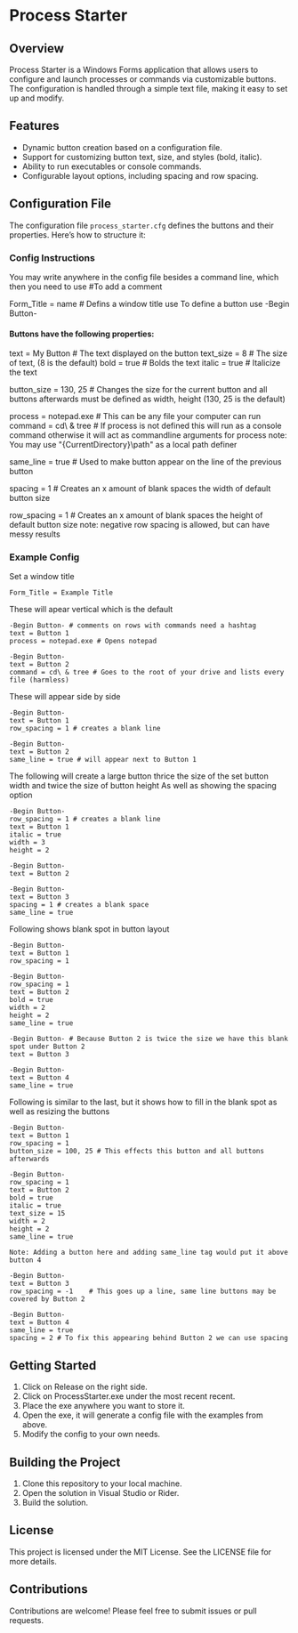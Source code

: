 # Process Starter

## Overview
Process Starter is a Windows Forms application that allows users to configure and launch processes or commands via customizable buttons. The configuration is handled through a simple text file, making it easy to set up and modify.

## Features
- Dynamic button creation based on a configuration file.
- Support for customizing button text, size, and styles (bold, italic).
- Ability to run executables or console commands.
- Configurable layout options, including spacing and row spacing.

## Configuration File
The configuration file `process_starter.cfg` defines the buttons and their properties. Here’s how to structure it:

### Config Instructions

You may write anywhere in the config file besides a command line, which then you need to use #To add a comment

Form_Title = name # Defins a window title use 
To define a button use -Begin Button-


#### Buttons have the following properties:
text = My Button # The text displayed on the button
text_size = 8 # The size of text, (8 is the default)
bold = true # Bolds the text
italic = true # Italicize the text

button_size = 130, 25 # Changes the size for the current button and all buttons afterwards must be defined as width, height (130, 25 is the default)

process = notepad.exe # This can be any file your computer can run
command = cd\ & tree # If process is not defined this will run as a console command otherwise it will act as commandline arguments for process
note: You may use \"\{CurrentDirectory}\\path\" as a local path definer

same_line = true # Used to make button appear on the line of the previous button

spacing = 1 # Creates an x amount of blank spaces the width of default button size

row_spacing = 1 # Creates an x amount of blank spaces the height of default button size
note: negative row spacing is allowed, but can have messy results

### Example Config
Set a window title
```
Form_Title = Example Title
```
These will apear vertical which is the default
```
-Begin Button- # comments on rows with commands need a hashtag
text = Button 1
process = notepad.exe # Opens notepad

-Begin Button-
text = Button 2
command = cd\ & tree # Goes to the root of your drive and lists every file (harmless)
```
These will appear side by side
```
-Begin Button-
text = Button 1
row_spacing = 1 # creates a blank line

-Begin Button-
text = Button 2 
same_line = true # will appear next to Button 1
```
The following will create a large button thrice the size of the set button width and twice the size of button height
As well as showing the spacing option 
```
-Begin Button-
row_spacing = 1 # creates a blank line
text = Button 1
italic = true
width = 3
height = 2

-Begin Button-
text = Button 2

-Begin Button-
text = Button 3
spacing = 1 # creates a blank space
same_line = true
```
Following shows blank spot in button layout
```
-Begin Button-
text = Button 1
row_spacing = 1

-Begin Button-
row_spacing = 1
text = Button 2
bold = true
width = 2
height = 2
same_line = true

-Begin Button- # Because Button 2 is twice the size we have this blank spot under Button 2
text = Button 3

-Begin Button-
text = Button 4
same_line = true
```
Following is similar to the last, but it shows how to fill in the blank spot as well as resizing the buttons
```
-Begin Button-
text = Button 1
row_spacing = 1
button_size = 100, 25 # This effects this button and all buttons afterwards

-Begin Button-
row_spacing = 1
text = Button 2
bold = true
italic = true
text_size = 15
width = 2
height = 2
same_line = true

Note: Adding a button here and adding same_line tag would put it above button 4

-Begin Button-
text = Button 3
row_spacing = -1 	# This goes up a line, same line buttons may be covered by Button 2

-Begin Button-
text = Button 4
same_line = true
spacing = 2 # To fix this appearing behind Button 2 we can use spacing
```

## Getting Started
1. Click on Release on the right side.
2. Click on ProcessStarter.exe under the most recent recent.
3. Place the exe anywhere you want to store it.
4. Open the exe, it will generate a config file with the examples from above.
5. Modify the config to your own needs.


## Building the Project
1. Clone this repository to your local machine.
2. Open the solution in Visual Studio or Rider.
3. Build the solution.

## License
This project is licensed under the MIT License. See the LICENSE file for more details.

## Contributions
Contributions are welcome! Please feel free to submit issues or pull requests.
